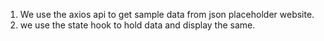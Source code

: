 1. We use the axios api to get sample data from json placeholder website.
2. we use the state hook to hold data and display the same.
